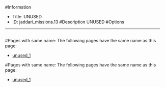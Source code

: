 #Information
 - Title: UNUSED
 - ID: jaddari_missions.13
#Description
UNUSED
#Options

___
##


#Pages with same name:
The following pages have the same name as this page:
 - [unused_1](unused_1.md)


#Pages with same name:
The following pages have the same name as this page:
 - [unused_1](unused_1.md)

